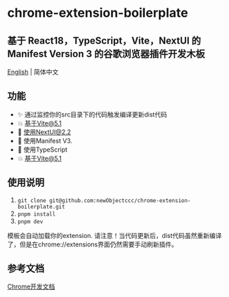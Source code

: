 # chrome-extension-boilerplate

## 基于 React18，TypeScript，Vite，NextUI 的 Manifest Version 3 的谷歌浏览器插件开发木板

[English](https://github.com/newObjectccc/chrome-extension-boilerplate) | 简体中文

## 功能

- ✨ 通过监控你的src目录下的代码触发编译更新dist代码
- 💥 基于Vite@5.1
- 💫 使用NextUI@2.2
- 🧨 使用Manifest V3.
- 💖 使用TypeScript
- 💥 基于Vite@5.1

## 使用说明

1. ```git clone git@github.com:newObjectccc/chrome-extension-boilerplate.git```
2. ```pnpm install```
3. ```pnpm dev```

模板会自动加载你的extension.
请注意！当代码更新后，dist代码虽然重新编译了，但是在chrome://extensions界面仍然需要手动刷新插件。

## 参考文档

[Chrome开发文档](https://developer.chrome.com/docs?hl=zh-cn)
